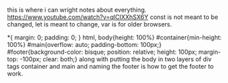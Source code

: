 this is where i can wright notes about everything.
https://www.youtube.com/watch?v=qlCIXXhSX6Y
const is not meant to be changed, let is meant to change, var is for older browsers.

*{
    margin: 0;
    padding: 0;
}
html, body{height: 100%}
#container{min-height: 100%}
#main{overflow: auto;
padding-bottom: 100px;}
#footer{background-color: bisque;
position: relative; height: 100px; margin-top: -100px; clear: both;}
along with putting the body in two layers of div tags container and main and naming the footer is how to get the footer to work. 